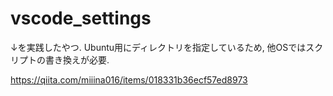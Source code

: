 # vscode_settings

↓を実践したやつ. Ubuntu用にディレクトリを指定しているため, 他OSではスクリプトの書き換えが必要.

https://qiita.com/miiina016/items/018331b36ecf57ed8973

